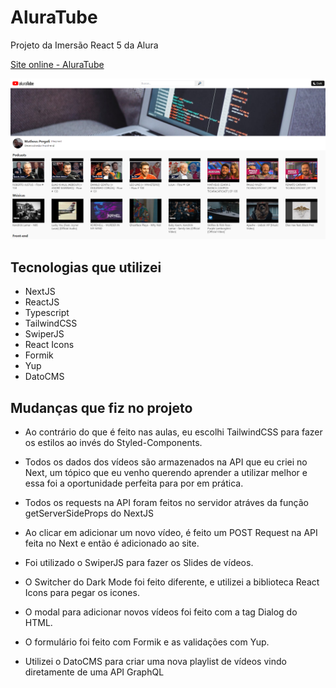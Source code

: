 # AluraTube

Projeto da Imersão React 5 da Alura

[Site online - AluraTube](https://aluratube-1.vercel.app/)

![AluraTube](/public/aluratube-screen.png 'AluraTube NextJS')

## Tecnologias que utilizei

- NextJS
- ReactJS
- Typescript
- TailwindCSS
- SwiperJS
- React Icons
- Formik
- Yup
- DatoCMS

## Mudanças que fiz no projeto

- Ao contrário do que é feito nas aulas, eu escolhi TailwindCSS para fazer os estilos ao invés do Styled-Components.

- Todos os dados dos vídeos são armazenados na API que eu criei no Next, um tópico que eu venho querendo aprender a utilizar melhor e essa foi
  a oportunidade perfeita para por em prática.

- Todos os requests na API foram feitos no servidor atráves da função getServerSideProps do NextJS

- Ao clicar em adicionar um novo vídeo, é feito um POST Request na API feita no Next e então é adicionado ao site.

- Foi utilizado o SwiperJS para fazer os Slides de vídeos.

- O Switcher do Dark Mode foi feito diferente, e utilizei a biblioteca React Icons para pegar os icones.

- O modal para adicionar novos vídeos foi feito com a tag Dialog do HTML.

- O formulário foi feito com Formik e as validações com Yup.

- Utilizei o DatoCMS para criar uma nova playlist de vídeos vindo diretamente de uma API GraphQL